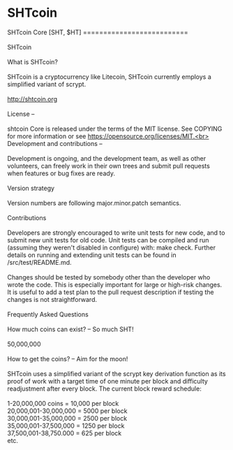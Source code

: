 # SHTcoin
SHTcoin Core [SHT, $HT]
==========================<br><br>
SHTcoin<br><br>
What is SHTcoin?<br> <br>
SHTcoin is a cryptocurrency like Litecoin, SHTcoin currently employs a simplified variant of scrypt.<br><br>
http://shtcoin.org<br><br>
License – <br><br>
shtcoin Core is released under the terms of the MIT license. See COPYING for more information or see https://opensource.org/licenses/MIT.<br><br>
Development and contributions –<br><br>
Development is ongoing, and the development team, as well as other volunteers, can freely work in their own trees and submit pull requests when features or bug fixes are ready.<br><br>
Version strategy<br><br>
Version numbers are following major.minor.patch semantics.<br><br>
Contributions<br><br>
Developers are strongly encouraged to write unit tests for new code, and to submit new unit tests for old code. Unit tests can be compiled and run (assuming they weren't disabled in configure) with: make check. Further details on running and extending unit tests can be found in /src/test/README.md.<br><br>
Changes should be tested by somebody other than the developer who wrote the code. This is especially important for large or high-risk changes. It is useful to add a test plan to the pull request description if testing the changes is not straightforward.<br><br>
Frequently Asked Questions<br><br>
How much coins can exist? – So much SHT!<br><br>
50,000,000<br><br>
How to get the coins? – Aim for the moon!<br><br>
SHTcoin uses a simplified variant of the scrypt key derivation function as its proof of work with a target time of one minute per block and difficulty readjustment after every block. The current block reward schedule:<br><br>
1-20,000,000 coins = 10,000 per block<br>
20,000,001-30,000,000 = 5000 per block<br>
30,000,001-35,000,000 = 2500 per block<br>
35,000,001-37,500,000 = 1250 per block<br>
37,500,001-38,750.000 = 625 per block<br>
etc.
